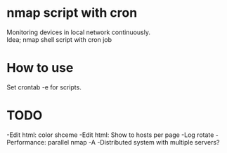 # nmap script with cron
Monitoring devices in local network continuously.   
Idea; nmap shell script with cron job 

# How to use
Set crontab -e for scripts.  

# TODO
-Edit html: color shceme
-Edit html: Show to hosts per page
-Log rotate
-Performance: parallel nmap -A
-Distributed system with multiple servers?

